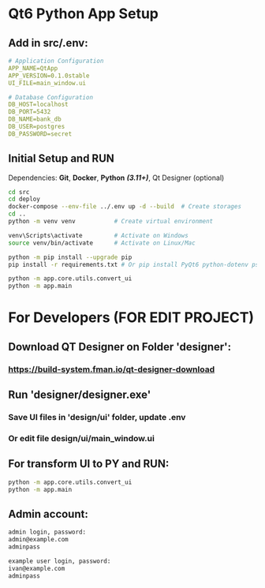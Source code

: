 # Qt6 Python App Setup

## Add in src/.env:

```yml
# Application Configuration
APP_NAME=QtApp
APP_VERSION=0.1.0stable
UI_FILE=main_window.ui

# Database Configuration
DB_HOST=localhost
DB_PORT=5432
DB_NAME=bank_db
DB_USER=postgres
DB_PASSWORD=secret
```

## Initial Setup and RUN

Dependencies: **Git**, **Docker**, **Python** ***(3.11+)***, Qt Designer (optional)

```bash
cd src
cd deploy
docker-compose --env-file ../.env up -d --build  # Create storages
cd ..
python -m venv venv           # Create virtual environment

venv\Scripts\activate         # Activate on Windows
source venv/bin/activate      # Activate on Linux/Mac

python -m pip install --upgrade pip
pip install -r requirements.txt # Or pip install PyQt6 python-dotenv psycopg2-binary bcrypt PyQt6-Charts

python -m app.core.utils.convert_ui
python -m app.main
```

# For Developers (FOR EDIT PROJECT)

## Download QT Designer on Folder 'designer':

### https://build-system.fman.io/qt-designer-download

## Run 'designer/designer.exe'

### Save UI files in 'design/ui' folder, update .env

### Or edit file **design/ui/main_window.ui**

## For transform UI to PY and RUN:

```bash
python -m app.core.utils.convert_ui
python -m app.main
```

## Admin account:

```bash
admin login, password:
admin@example.com
adminpass

example user login, password:
ivan@example.com
adminpass
```
